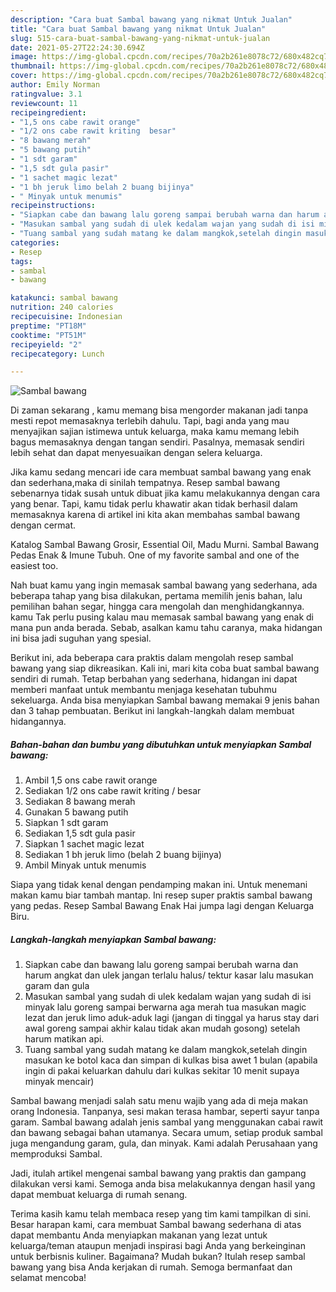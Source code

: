 ```yaml
---
description: "Cara buat Sambal bawang yang nikmat Untuk Jualan"
title: "Cara buat Sambal bawang yang nikmat Untuk Jualan"
slug: 515-cara-buat-sambal-bawang-yang-nikmat-untuk-jualan
date: 2021-05-27T22:24:30.694Z
image: https://img-global.cpcdn.com/recipes/70a2b261e8078c72/680x482cq70/sambal-bawang-foto-resep-utama.jpg
thumbnail: https://img-global.cpcdn.com/recipes/70a2b261e8078c72/680x482cq70/sambal-bawang-foto-resep-utama.jpg
cover: https://img-global.cpcdn.com/recipes/70a2b261e8078c72/680x482cq70/sambal-bawang-foto-resep-utama.jpg
author: Emily Norman
ratingvalue: 3.1
reviewcount: 11
recipeingredient:
- "1,5 ons cabe rawit orange"
- "1/2 ons cabe rawit kriting  besar"
- "8 bawang merah"
- "5 bawang putih"
- "1 sdt garam"
- "1,5 sdt gula pasir"
- "1 sachet magic lezat"
- "1 bh jeruk limo belah 2 buang bijinya"
- " Minyak untuk menumis"
recipeinstructions:
- "Siapkan cabe dan bawang lalu goreng sampai berubah warna dan harum angkat dan ulek jangan terlalu halus/ tektur kasar lalu masukan garam dan gula"
- "Masukan sambal yang sudah di ulek kedalam wajan yang sudah di isi minyak lalu goreng sampai berwarna aga merah tua masukan magic lezat dan jeruk limo aduk-aduk lagi (jangan di tinggal ya harus stay dari awal goreng sampai akhir kalau tidak akan mudah gosong) setelah harum matikan api."
- "Tuang sambal yang sudah matang ke dalam mangkok,setelah dingin masukan ke botol kaca dan simpan di kulkas bisa awet 1 bulan (apabila ingin di pakai keluarkan dahulu dari kulkas sekitar 10 menit supaya minyak mencair)"
categories:
- Resep
tags:
- sambal
- bawang

katakunci: sambal bawang 
nutrition: 240 calories
recipecuisine: Indonesian
preptime: "PT18M"
cooktime: "PT51M"
recipeyield: "2"
recipecategory: Lunch

---
```



![Sambal bawang](https://img-global.cpcdn.com/recipes/70a2b261e8078c72/680x482cq70/sambal-bawang-foto-resep-utama.jpg)

Di zaman  sekarang , kamu memang bisa mengorder makanan jadi tanpa mesti repot memasaknya terlebih dahulu. Tapi, bagi anda yang mau menyajikan sajian istimewa untuk keluarga, maka kamu memang lebih bagus memasaknya dengan tangan sendiri. Pasalnya, memasak sendiri lebih sehat dan dapat menyesuaikan dengan selera keluarga.

Jika kamu sedang mencari ide cara membuat sambal bawang yang enak dan sederhana,maka di sinilah tempatnya. Resep sambal bawang  sebenarnya tidak susah untuk dibuat jika kamu melakukannya dengan cara yang benar. Tapi, kamu tidak perlu khawatir akan tidak berhasil dalam memasaknya 
karena di artikel ini kita akan membahas sambal bawang dengan cermat.  

Katalog Sambal Bawang Grosir, Essential Oil, Madu Murni. Sambal Bawang Pedas Enak &amp; Imune Tubuh. One of my favorite sambal and one of the easiest too.

Nah buat kamu yang ingin memasak sambal bawang yang sederhana, ada beberapa tahap yang bisa dilakukan, pertama memilih jenis bahan, lalu pemilihan bahan segar, hingga cara mengolah dan menghidangkannya. kamu Tak perlu pusing kalau mau memasak sambal bawang yang enak di mana pun anda berada. Sebab, asalkan kamu  tahu caranya, maka hidangan ini bisa jadi suguhan yang spesial.

Berikut ini, ada beberapa cara praktis  dalam mengolah resep sambal bawang yang siap dikreasikan. Kali ini, mari kita coba buat sambal bawang sendiri di rumah. Tetap berbahan yang sederhana, hidangan ini dapat memberi manfaat untuk membantu menjaga kesehatan tubuhmu sekeluarga. Anda bisa menyiapkan Sambal bawang memakai 9 jenis bahan dan 3 tahap pembuatan. Berikut ini langkah-langkah dalam membuat hidangannya.

<!--inarticleads1-->

##### Bahan-bahan dan bumbu yang dibutuhkan untuk menyiapkan Sambal bawang:

1. Ambil 1,5 ons cabe rawit orange
1. Sediakan 1/2 ons cabe rawit kriting / besar
1. Sediakan 8 bawang merah
1. Gunakan 5 bawang putih
1. Siapkan 1 sdt garam
1. Sediakan 1,5 sdt gula pasir
1. Siapkan 1 sachet magic lezat
1. Sediakan 1 bh jeruk limo (belah 2 buang bijinya)
1. Ambil  Minyak untuk menumis


Siapa yang tidak kenal dengan pendamping makan ini. Untuk menemani makan kamu biar tambah mantap. Ini resep super praktis sambal bawang yang pedas. Resep Sambal Bawang Enak Hai jumpa lagi dengan Keluarga Biru. 

<!--inarticleads2-->

##### Langkah-langkah menyiapkan Sambal bawang:

1. Siapkan cabe dan bawang lalu goreng sampai berubah warna dan harum angkat dan ulek jangan terlalu halus/ tektur kasar lalu masukan garam dan gula
1. Masukan sambal yang sudah di ulek kedalam wajan yang sudah di isi minyak lalu goreng sampai berwarna aga merah tua masukan magic lezat dan jeruk limo aduk-aduk lagi (jangan di tinggal ya harus stay dari awal goreng sampai akhir kalau tidak akan mudah gosong) setelah harum matikan api.
1. Tuang sambal yang sudah matang ke dalam mangkok,setelah dingin masukan ke botol kaca dan simpan di kulkas bisa awet 1 bulan (apabila ingin di pakai keluarkan dahulu dari kulkas sekitar 10 menit supaya minyak mencair)


Sambal bawang menjadi salah satu menu wajib yang ada di meja makan orang Indonesia. Tanpanya, sesi makan terasa hambar, seperti sayur tanpa garam. Sambal bawang adalah jenis sambal yang menggunakan cabai rawit dan bawang sebagai bahan utamanya. Secara umum, setiap produk sambal juga mengandung garam, gula, dan minyak. Kami adalah Perusahaan yang memproduksi Sambal. 

Jadi, itulah artikel mengenai  sambal bawang  yang praktis dan gampang dilakukan versi kami. Semoga anda bisa melakukannya dengan hasil yang dapat membuat keluarga di rumah senang. 

Terima kasih kamu telah membaca resep yang tim kami tampilkan di sini. Besar harapan kami, cara membuat  Sambal bawang sederhana di atas dapat membantu Anda menyiapkan makanan yang lezat untuk keluarga/teman ataupun menjadi inspirasi bagi Anda yang berkeinginan untuk berbisnis kuliner. Bagaimana? Mudah bukan? Itulah resep sambal bawang yang bisa Anda kerjakan di rumah. Semoga bermanfaat dan selamat mencoba!

